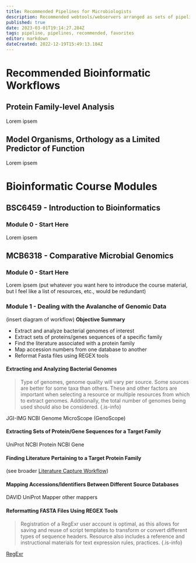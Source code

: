 ```yaml
---
title: Recommended Pipelines for Microbiologists
description: Recommended webtools/webservers arranged as sets of pipelines designed to improve accessibility, reproducibility, and useability of bioinformatics approaches with the experimental microbiologist in mind.
published: true
date: 2023-03-01T19:14:27.284Z
tags: pipeline, pipelines, recommended, favorites
editor: markdown
dateCreated: 2022-12-19T15:49:13.184Z
---
```


# Recommended Bioinformatic Workflows
## Protein Family-level Analysis
Lorem ipsem
## Model Organisms, Orthology as a Limited Predictor of Function
Lorem ipsem


# Bioinformatic Course Modules

## BSC6459 - Introduction to Bioinformatics
### Module 0 - Start Here
Lorem ipsem



## MCB6318 - Comparative Microbial Genomics
### Module 0 - Start Here
Lorem ipsem (put whatever you want here to introduce the course material, but I feel like a list of resources, etc., would be redundant)

### Module 1 - Dealing with the Avalanche of Genomic Data
(insert diagram of workflow)
**Objective Summary**
- Extract and analyze bacterial genomes of interest 
- Extract sets of proteins/genes sequences of a specific family
- Find the literature associated with a protein family
- Map accession numbers from one database to another
- Reformat Fasta files using REGEX  tools


#### Extracting and Analyzing Bacterial Genomes

> Type of genomes, genome quality will vary per source. Some sources are better for some taxa than others. These and other factors are important when selecting a resource or multiple resources from which to extract genomes. Additionally, the total number of genomes being used should also be considered.
{.is-info}

JGI-IMG
NCBI Genome
MicroScope (GenoScope)



#### Extracting Sets of Protein/Gene Sequences for a Target Family

UniProt
NCBI Protein
NCBI Gene

#### Finding Literature Pertaining to a Target Protein Family
(see broader [Literature Capture Workflow](link))

#### Mapping Accessions/Identifiers Between Different Source Databases

DAVID
UniProt Mapper
other mappers

#### Reformatting FASTA Files Using REGEX Tools
> Registration of a RegExr user account is optimal, as this allows for saving and reuse of script templates to transform or convert different types of sequence headers. Resource also includes a reference and instructional materials for text expression rules, practices.
{.is-info}

[RegExr](https://regexr.com)



